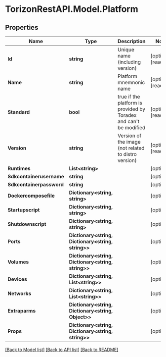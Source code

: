 
# TorizonRestAPI.Model.Platform

## Properties

Name | Type | Description | Notes
------------ | ------------- | ------------- | -------------
**Id** | **string** | Unique name (including version) | [optional] [readonly] 
**Name** | **string** | Platform mnemnonic name | [optional] [readonly] 
**Standard** | **bool** | true if the platform is provided by Toradex and can&#39;t be modified | [optional] [readonly] 
**Version** | **string** | Version of the image (not related to distro version) | [optional] [readonly] 
**Runtimes** | **List&lt;string&gt;** |  | [optional] 
**Sdkcontainerusername** | **string** |  | [optional] 
**Sdkcontainerpassword** | **string** |  | [optional] 
**Dockercomposefile** | **Dictionary&lt;string, string&gt;** |  | [optional] 
**Startupscript** | **Dictionary&lt;string, string&gt;** |  | [optional] 
**Shutdownscript** | **Dictionary&lt;string, string&gt;** |  | [optional] 
**Ports** | **Dictionary&lt;string, Dictionary&lt;string, string&gt;&gt;** |  | [optional] 
**Volumes** | **Dictionary&lt;string, Dictionary&lt;string, string&gt;&gt;** |  | [optional] 
**Devices** | **Dictionary&lt;string, List&lt;string&gt;&gt;** |  | [optional] 
**Networks** | **Dictionary&lt;string, List&lt;string&gt;&gt;** |  | [optional] 
**Extraparms** | **Dictionary&lt;string, Dictionary&lt;string, Object&gt;&gt;** |  | [optional] 
**Props** | **Dictionary&lt;string, Dictionary&lt;string, string&gt;&gt;** |  | [optional] 

[[Back to Model list]](../README.md#documentation-for-models)
[[Back to API list]](../README.md#documentation-for-api-endpoints)
[[Back to README]](../README.md)

